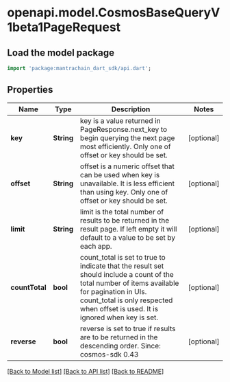 # openapi.model.CosmosBaseQueryV1beta1PageRequest

## Load the model package
```dart
import 'package:mantrachain_dart_sdk/api.dart';
```

## Properties
Name | Type | Description | Notes
------------ | ------------- | ------------- | -------------
**key** | **String** | key is a value returned in PageResponse.next_key to begin querying the next page most efficiently. Only one of offset or key should be set. | [optional] 
**offset** | **String** | offset is a numeric offset that can be used when key is unavailable. It is less efficient than using key. Only one of offset or key should be set. | [optional] 
**limit** | **String** | limit is the total number of results to be returned in the result page. If left empty it will default to a value to be set by each app. | [optional] 
**countTotal** | **bool** | count_total is set to true  to indicate that the result set should include a count of the total number of items available for pagination in UIs. count_total is only respected when offset is used. It is ignored when key is set. | [optional] 
**reverse** | **bool** | reverse is set to true if results are to be returned in the descending order.  Since: cosmos-sdk 0.43 | [optional] 

[[Back to Model list]](../README.md#documentation-for-models) [[Back to API list]](../README.md#documentation-for-api-endpoints) [[Back to README]](../README.md)



